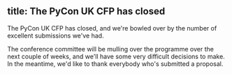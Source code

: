 title: The PyCon UK CFP has closed
---
The PyCon UK CFP has closed, and we're bowled over by the number of excellent submissions we've had.

The conference committee will be mulling over the programme over the next couple of weeks, and we'll have some very difficult decisions to make.  In the meantime, we'd like to thank everybody who's submitted a proposal.
